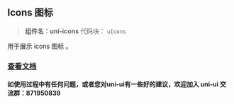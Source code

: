 ## Icons 图标

> **组件名：uni-icons**
> 代码块： `uIcons`

用于展示 icons 图标 。

### [查看文档](https://uniapp.dcloud.io/component/uniui/uni-icons)

#### 如使用过程中有任何问题，或者您对uni-ui有一些好的建议，欢迎加入 uni-ui 交流群：871950839 
